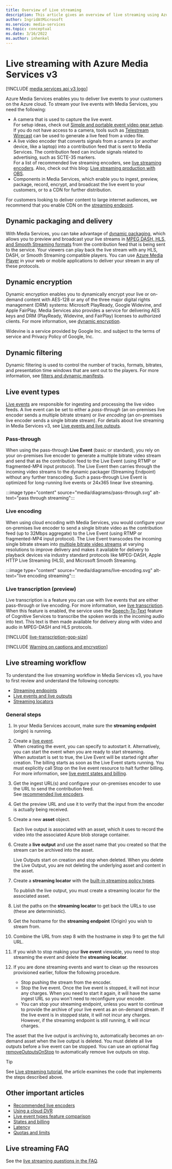 ```yaml
---
title: Overview of Live streaming
description: This article gives an overview of live streaming using Azure Media Services v3.
author: IngridAtMicrosoft
ms.service: media-services
ms.topic: conceptual
ms.date: 3/16/2022
ms.author: inhenkel
---
```

# Live streaming with Azure Media Services v3

[!INCLUDE [media services api v3 logo](./includes/v3-hr.md)]

Azure Media Services enables you to deliver live events to your customers on the Azure cloud. To stream your live events with Media Services, you need the following:

- A camera that is used to capture the live event.<br/>For setup ideas, check out [Simple and portable event video gear setup]( https://link.medium.com/KNTtiN6IeT).
    If you do not have access to a camera, tools such as [Telestream Wirecast](https://www.telestream.net/wirecast/overview.htm) can be used to generate a live feed from a video file.
- A live video encoder that converts signals from a camera (or another device, like a laptop) into a contribution feed that is sent to Media Services. The contribution feed can include signals related to advertising, such as SCTE-35 markers.<br/>For a list of recommended live streaming encoders, see [live streaming encoders](encode-recommended-on-premises-live-encoders.md). Also, check out this blog: [Live streaming production with OBS](https://link.medium.com/ttuwHpaJeT).
- Components in Media Services, which enable you to ingest, preview, package, record, encrypt, and broadcast the live event to your customers, or to a CDN for further distribution.

For customers looking to deliver content to large internet audiences, we recommend that you enable CDN on the [streaming endpoint](stream-streaming-endpoint-concept.md).

## Dynamic packaging and delivery

With Media Services, you can take advantage of [dynamic packaging](encode-dynamic-packaging-concept.md), which allows you to preview and broadcast your live streams in [MPEG DASH, HLS, and Smooth Streaming formats](https://en.wikipedia.org/wiki/Adaptive_bitrate_streaming) from the contribution feed that is being sent to the service. Your viewers can play back the live stream with any HLS, DASH, or Smooth Streaming compatible players. You can use [Azure Media Player](https://amp.azure.net/libs/amp/latest/docs/index.html) in your web or mobile applications to deliver your stream in any of these protocols.

## Dynamic encryption

Dynamic encryption enables you to dynamically encrypt your live or on-demand content with AES-128 or any of the three major digital rights management (DRM) systems: Microsoft PlayReady, Google Widevine, and Apple FairPlay. Media Services also provides a service for delivering AES keys and DRM (PlayReady, Widevine, and FairPlay) licenses to authorized clients. For more information, see [dynamic encryption](drm-content-protection-concept.md).

Widevine is a service provided by Google Inc. and subject to the terms of service and Privacy Policy of Google, Inc.

## Dynamic filtering

Dynamic filtering is used to control the number of tracks, formats, bitrates, and presentation time windows that are sent out to the players. For more information, see [filters and dynamic manifests](filters-dynamic-manifest-concept.md).

## Live event types

[Live events](/rest/api/media/liveevents) are responsible for ingesting and processing the live video feeds. A live event can be set to either a *pass-through* (an on-premises live encoder sends a multiple bitrate stream) or *live encoding* (an on-premises live encoder sends a single bitrate stream). For details about live streaming in Media Services v3, see [Live events and live outputs](live-event-outputs-concept.md).

### Pass-through

When using the pass-through **Live Event** (basic or standard), you rely on your on-premises live encoder to generate a multiple bitrate video stream and send that as the contribution feed to the Live Event (using RTMP or fragmented-MP4 input protocol). The Live Event then carries through the incoming video streams  to the dynamic packager (Streaming Endpoint) without any further transcoding. Such a pass-through Live Event is optimized for long-running live events or 24x365 linear live streaming.

:::image type="content" source="media/diagrams/pass-through.svg" alt-text="pass through streaming":::

### Live encoding

When using cloud encoding with Media Services, you would configure your on-premises live encoder to send a single bitrate video as the contribution feed (up to 32Mbps aggregate) to the Live Event (using RTMP or fragmented-MP4 input protocol). The Live Event transcodes the incoming single bitrate stream into [multiple bitrate video streams](https://en.wikipedia.org/wiki/Adaptive_bitrate_streaming) at varying resolutions to improve delivery and makes it available for delivery to playback devices via industry standard protocols like MPEG-DASH, Apple HTTP Live Streaming (HLS), and Microsoft Smooth Streaming.

:::image type="content" source="media/diagrams/live-encoding.svg" alt-text="live encoding streaming":::

### Live transcription (preview)

Live transcription is a feature you can use with live events that are either pass-through or live encoding. For more information, see [live transcription](live-event-live-transcription-how-to.md). When this feature is enabled, the service uses the [Speech-To-Text](/azure/cognitive-services/speech-service/speech-to-text) feature of Cognitive Services to transcribe the spoken words in the incoming audio into text. This text is then made available for delivery along with video and audio in MPEG-DASH and HLS protocols.

[!INCLUDE [live-transcription-gop-size](includes/live-transcription-gop-size.md)]

[!INCLUDE [Warning on captions and encryption](./includes/warning-captions-encryption.md)]

## Live streaming workflow

To understand the live streaming workflow in Media Services v3, you have to first review and understand the following concepts:

- [Streaming endpoints](stream-streaming-endpoint-concept.md)
- [Live events and live outputs](live-event-outputs-concept.md)
- [Streaming locators](stream-streaming-locators-concept.md)

### General steps

1. In your Media Services account, make sure the **streaming endpoint** (origin) is running.
2. Create a [live event](live-event-outputs-concept.md). <br/>When creating the event, you can specify to autostart it. Alternatively, you can start the event when you are ready to start streaming.<br/> When autostart is set to true, the Live Event will be started right after creation. The billing starts as soon as the Live Event starts running. You must explicitly call Stop on the live event resource to halt further billing. For more information, see [live event states and billing](live-event-states-billing-concept.md).
3. Get the ingest URL(s) and configure your on-premises encoder to use the URL to send the contribution feed.<br/>See [recommended live encoders](encode-recommended-on-premises-live-encoders.md).
4. Get the preview URL and use it to verify that the input from the encoder is actually being received.
5. Create a new **asset** object.

    Each live output is associated with an asset, which it uses to record the video into the associated Azure blob storage container.
6. Create a **live output** and use the asset name that you created so that the stream can be archived into the asset.

    Live Outputs start on creation and stop when deleted. When you delete the Live Output, you are not deleting the underlying asset and content in the asset.
7. Create a **streaming locator** with the [built-in streaming policy types](stream-streaming-policy-concept.md).

    To publish the live output, you must create a streaming locator for the associated asset.
8. List the paths on the **streaming locator** to get back the URLs to use (these are deterministic).
9. Get the hostname for the **streaming endpoint** (Origin) you wish to stream from.
10. Combine the URL from step 8 with the hostname in step 9 to get the full URL.
11. If you wish to stop making your **live event** viewable, you need to stop streaming the event and delete the **streaming locator**.
12. If you are done streaming events and want to clean up the resources provisioned earlier, follow the following procedure.

    * Stop pushing the stream from the encoder.
    * Stop the live event. Once the live event is stopped, it will not incur any charges. When you need to start it again, it will have the same ingest URL so you won't need to reconfigure your encoder.
    * You can stop your streaming endpoint, unless you want to continue to provide the archive of your live event as an on-demand stream. If the live event is in stopped state, it will not incur any charges. However, if the streaming endpoint is still running, it will incur charges.

The asset that the live output is archiving to, automatically becomes an on-demand asset when the live output is deleted. You must delete all live outputs before a live event can be stopped. You can use an optional flag [removeOutputsOnStop](/rest/api/media/liveevents/stop#request-body) to automatically remove live outputs on stop.

> [!TIP]
> See [Live streaming tutorial](stream-live-tutorial-with-api.md), the article examines the code that implements the steps described above.

## Other important articles

- [Recommended live encoders](encode-recommended-on-premises-live-encoders.md)
- [Using a cloud DVR](live-event-cloud-dvr-time-how-to.md)
- [Live event types feature comparison](live-event-types-comparison-reference.md)
- [States and billing](live-event-states-billing-concept.md)
- [Latency](live-event-latency-reference.md)
- [Quotas and limits](limits-quotas-constraints-reference.md)

## Live streaming FAQ

See the [live streaming questions in the FAQ](frequently-asked-questions.yml).

